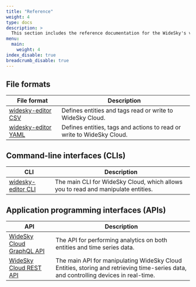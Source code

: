 ```yaml
---
title: "Reference"
weight: 4
type: docs
description: >
  This section includes the reference documentation for the WideSky's various APIs, CLIs, and file formats.
menu:
  main:
    weight: 4
index_disable: true
breadcrumb_disable: true
---
```


## File formats
|File format|Description|
|-----|-----------|
|[widesky-editor CSV](./fileformats/widesky-editor/csv)| Defines entities and tags read or write to WideSky Cloud.|
|[widesky-editor YAML](./fileformats/widesky-editor/yaml)| Defines entities, tags and actions to read or write to WideSky Cloud.|

## Command-line interfaces (CLIs)
|CLI|Description|
|---|-----------|
|[widesky-editor CLI](./clis/widesky-editor)| The main CLI for WideSky Cloud, which allows you to read and manipulate entities.|

## Application programming interfaces (APIs)
|API|Description|
|---|-----------|
|[WideSky Cloud GraphQL API](./apis/cloud/graphql)| The API for performing analytics on both entities and time series data.|
|[WideSky Cloud REST API](./apis/cloud/rest)| The main API for manipulating WideSky Cloud Entities, storing and retrieving time-series data, and controlling devices in real-time.|








